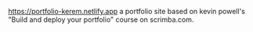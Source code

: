 https://portfolio-kerem.netlify.app
a portfolio site based on kevin powell's "Build and deploy your portfolio" course on scrimba.com.
